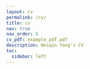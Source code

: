```yaml
---
layout: cv
permalink: /cv/
title: cv
nav: true
nav_order: 5
cv_pdf: example_pdf.pdf
description: Weiqin Yang's CV
toc:
  sidebar: left
---
```


